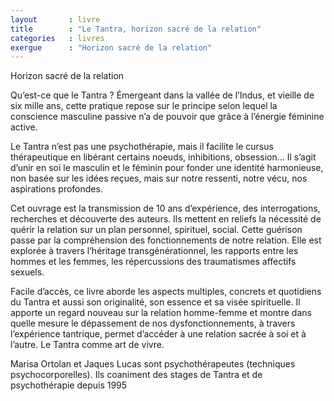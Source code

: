```yaml
---
layout       : livre
title        : "Le Tantra, horizon sacré de la relation"
categories   : livres
exergue      : "Horizon sacré de la relation"
---
```


Horizon sacré de la relation

Qu’est-ce que le Tantra ? Émergeant dans la vallée de l’Indus, et vieille de six mille ans, cette pratique repose sur le principe selon lequel la conscience masculine passive n’a de pouvoir que grâce à l’énergie féminine active.

Le Tantra n’est pas une psychothérapie, mais il facilite le cursus thérapeutique en libérant certains noeuds, inhibitions, obsession... Il s’agit d’unir en soi le masculin et le féminin pour fonder une identité harmonieuse, non basée sur les idées reçues, mais sur notre ressenti, notre vécu, nos aspirations profondes.

Cet ouvrage est la transmission de 10 ans d’expérience, des interrogations, recherches et découverte des auteurs. Ils mettent en reliefs la nécessité de quérir la relation sur un plan personnel, spirituel, social. Cette guérison passe par la compréhension des fonctionnements de notre relation. Elle est explorée à travers l’héritage transgénérationnel, les rapports entre les hommes et les femmes, les répercussions des traumatismes affectifs sexuels.

Facile d’accès, ce livre aborde les aspects multiples, concrets et quotidiens du Tantra et aussi son originalité, son essence et sa visée spirituelle. Il apporte un regard nouveau sur la relation homme-femme et montre dans quelle mesure le dépassement de nos dysfonctionnements, à travers l’expérience tantrique, permet d’accéder à une relation sacrée à soi et à l’autre.
Le Tantra comme art de vivre.

Marisa Ortolan et Jaques Lucas sont psychothérapeutes (techniques psychocorporelles). Ils coaniment des stages de Tantra et de psychothérapie depuis 1995
